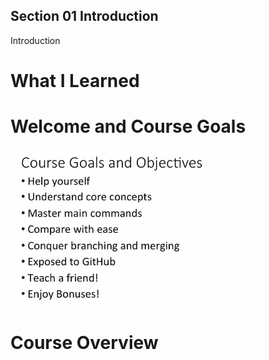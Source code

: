
## Section 01 Introduction

Introduction

# What I Learned

# Welcome and Course Goals


<img src="courseGoals.PNG" alt="alt text" width="400"/>


# Course Overview

